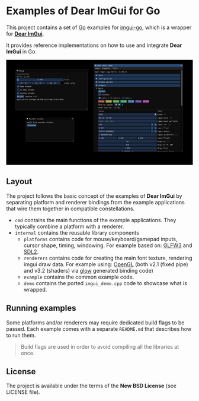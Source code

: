 # Examples of Dear ImGui for Go

This project contains a set of [Go](https://www.golang.org) examples for [imgui-go](https://github.com/jetsetilly/imgui-go), which is a wrapper for [**Dear ImGui**](https://github.com/ocornut/imgui).

It provides reference implementations on how to use and integrate **Dear ImGui** in Go.

![Screenshot](assets/screenshot.png)

## Layout
The project follows the basic concept of the examples of **Dear ImGui** by separating platform and renderer bindings from the example applications that wire them together in compatible constellations.

* `cmd` contains the main functions of the example applications. They typically combine a platform with a renderer.
* `internal` contains the reusable library components
  * `platforms` contains code for mouse/keyboard/gamepad inputs, cursor shape, timing, windowing. For example based on: [GLFW3](https://github.com/go-gl/glfw) and [SDL2](https://github.com/veandco/go-sdl2). 
  * `renderers` contains code for creating the main font texture, rendering imgui draw data. For example using: [OpenGL](https://github.com/go-gl) (both v2.1 (fixed pipe) and v3.2 (shaders) via [glow](https://github.com/go-gl/glow) generated binding code) 
  * `example` contains the common example code.
  * `demo` contains the ported `imgui_demo.cpp` code to showcase what is wrapped.

## Running examples

Some platforms and/or renderers may require dedicated build flags to be passed.
Each example comes with a separate `README.md` that describes how to run them.

> Build flags are used in order to avoid compiling all the libraries at once.

## License

The project is available under the terms of the **New BSD License** (see LICENSE file).
